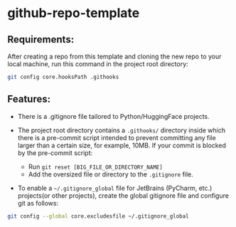 # github-repo-template

## Requirements:

After creating a repo from this template and cloning the new repo to your local machine, run this command in the project root directory:
```bash
git config core.hooksPath .githooks
```

## Features:

- There is a .gitignore file tailored to Python/HuggingFace projects.

- The project root directory contains a `.githooks/` directory inside which there is a pre-commit script intended to prevent committing any file larger than a certain size, for example, 10MB. If your commit is blocked by the pre-commit script:
  - Run `git reset [BIG_FILE_OR_DIRECTORY_NAME]`
  - Add the oversized file or directory to the `.gitignore` file.

- To enable a `~/.gitignore_global` file for JetBrains (PyCharm, etc.) projects(or other projects), create the global gitignore file and configure git as follows:

```bash
git config --global core.excludesfile ~/.gitignore_global
```


